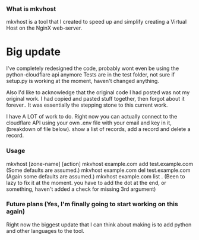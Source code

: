 ### What is mkvhost

mkvhost is a tool that I created to speed up and simplify creating a 
Virtual Host on the NginX web-server.

# Big update 
I've completely redesigned the code, probably wont even be using the python-cloudflare api anymore
Tests are in the test folder, not sure if setup.py is working at the moment, haven't changed anything. 

Also I'd like to acknowledge that the original code I had posted was not my original work. I had copied
and pasted stuff together, then forgot about it forever.. It was essentially the stepping stone to this
current work. 

I have A LOT of work to do. Right now you can actually connect to the cloudflare API using your own .env file
with your email and key in it, (breakdown of file below). show a list of records, add a record and delete a record.


### Usage

mkvhost [zone-name] [action] 
mkvhost example.com add test.example.com (Some defaults are assumed.)
mkvhost example.com del test.example.com (Again some defaults are assumed.)
mkvhost example.com list . (Been to lazy to fix it at the moment. you have to add
                            the dot at the end, or something, haven't added a check
                            for missing 3rd argument)



### Future plans (Yes, I'm finally going to start working on this again)

Right now the biggest update that I can think about making is to add python
and other languages to the tool. 
